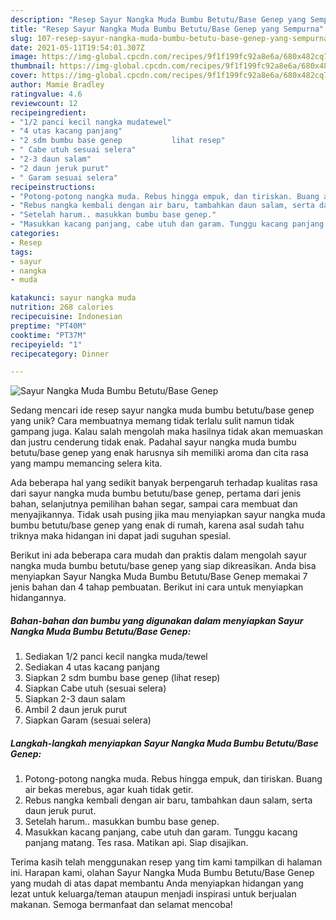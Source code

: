 ```yaml
---
description: "Resep Sayur Nangka Muda Bumbu Betutu/Base Genep yang Sempurna"
title: "Resep Sayur Nangka Muda Bumbu Betutu/Base Genep yang Sempurna"
slug: 107-resep-sayur-nangka-muda-bumbu-betutu-base-genep-yang-sempurna
date: 2021-05-11T19:54:01.307Z
image: https://img-global.cpcdn.com/recipes/9f1f199fc92a8e6a/680x482cq70/sayur-nangka-muda-bumbu-betutubase-genep-foto-resep-utama.jpg
thumbnail: https://img-global.cpcdn.com/recipes/9f1f199fc92a8e6a/680x482cq70/sayur-nangka-muda-bumbu-betutubase-genep-foto-resep-utama.jpg
cover: https://img-global.cpcdn.com/recipes/9f1f199fc92a8e6a/680x482cq70/sayur-nangka-muda-bumbu-betutubase-genep-foto-resep-utama.jpg
author: Mamie Bradley
ratingvalue: 4.6
reviewcount: 12
recipeingredient:
- "1/2 panci kecil nangka mudatewel"
- "4 utas kacang panjang"
- "2 sdm bumbu base genep           lihat resep"
- " Cabe utuh sesuai selera"
- "2-3 daun salam"
- "2 daun jeruk purut"
- " Garam sesuai selera"
recipeinstructions:
- "Potong-potong nangka muda. Rebus hingga empuk, dan tiriskan. Buang air bekas merebus, agar kuah tidak getir."
- "Rebus nangka kembali dengan air baru, tambahkan daun salam, serta daun jeruk purut."
- "Setelah harum.. masukkan bumbu base genep."
- "Masukkan kacang panjang, cabe utuh dan garam. Tunggu kacang panjang matang. Tes rasa. Matikan api. Siap disajikan."
categories:
- Resep
tags:
- sayur
- nangka
- muda

katakunci: sayur nangka muda 
nutrition: 268 calories
recipecuisine: Indonesian
preptime: "PT40M"
cooktime: "PT37M"
recipeyield: "1"
recipecategory: Dinner

---
```



![Sayur Nangka Muda Bumbu Betutu/Base Genep](https://img-global.cpcdn.com/recipes/9f1f199fc92a8e6a/680x482cq70/sayur-nangka-muda-bumbu-betutubase-genep-foto-resep-utama.jpg)

Sedang mencari ide resep sayur nangka muda bumbu betutu/base genep yang unik? Cara membuatnya memang tidak terlalu sulit namun tidak gampang juga. Kalau salah mengolah maka hasilnya tidak akan memuaskan dan justru cenderung tidak enak. Padahal sayur nangka muda bumbu betutu/base genep yang enak harusnya sih memiliki aroma dan cita rasa yang mampu memancing selera kita.

Ada beberapa hal yang sedikit banyak berpengaruh terhadap kualitas rasa dari sayur nangka muda bumbu betutu/base genep, pertama dari jenis bahan, selanjutnya pemilihan bahan segar, sampai cara membuat dan menyajikannya. Tidak usah pusing jika mau menyiapkan sayur nangka muda bumbu betutu/base genep yang enak di rumah, karena asal sudah tahu triknya maka hidangan ini dapat jadi suguhan spesial.




Berikut ini ada beberapa cara mudah dan praktis dalam mengolah sayur nangka muda bumbu betutu/base genep yang siap dikreasikan. Anda bisa menyiapkan Sayur Nangka Muda Bumbu Betutu/Base Genep memakai 7 jenis bahan dan 4 tahap pembuatan. Berikut ini cara untuk menyiapkan hidangannya.

<!--inarticleads1-->

##### Bahan-bahan dan bumbu yang digunakan dalam menyiapkan Sayur Nangka Muda Bumbu Betutu/Base Genep:

1. Sediakan 1/2 panci kecil nangka muda/tewel
1. Sediakan 4 utas kacang panjang
1. Siapkan 2 sdm bumbu base genep           (lihat resep)
1. Siapkan  Cabe utuh (sesuai selera)
1. Siapkan 2-3 daun salam
1. Ambil 2 daun jeruk purut
1. Siapkan  Garam (sesuai selera)




<!--inarticleads2-->

##### Langkah-langkah menyiapkan Sayur Nangka Muda Bumbu Betutu/Base Genep:

1. Potong-potong nangka muda. Rebus hingga empuk, dan tiriskan. Buang air bekas merebus, agar kuah tidak getir.
1. Rebus nangka kembali dengan air baru, tambahkan daun salam, serta daun jeruk purut.
1. Setelah harum.. masukkan bumbu base genep.
1. Masukkan kacang panjang, cabe utuh dan garam. Tunggu kacang panjang matang. Tes rasa. Matikan api. Siap disajikan.




Terima kasih telah menggunakan resep yang tim kami tampilkan di halaman ini. Harapan kami, olahan Sayur Nangka Muda Bumbu Betutu/Base Genep yang mudah di atas dapat membantu Anda menyiapkan hidangan yang lezat untuk keluarga/teman ataupun menjadi inspirasi untuk berjualan makanan. Semoga bermanfaat dan selamat mencoba!
